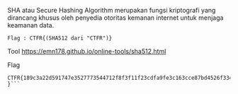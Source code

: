 SHA atau Secure Hashing Algorithm merupakan fungsi kriptografi yang dirancang khusus oleh penyedia otoritas kemanan internet untuk menjaga keamanan data.

```
Flag : CTFR{(SHA512 dari "CTFR")}
```

Tool
https://emn178.github.io/online-tools/sha512.html

Flag 

```
CTFR{189c3a22d591747e3527773544712f8f3f11f23cdfa9fe3c163cce87bd4526f3343cbaefb445e6fb7d7b274167872efa34d9cc045572c8d3de4b76294745ca95
}```

